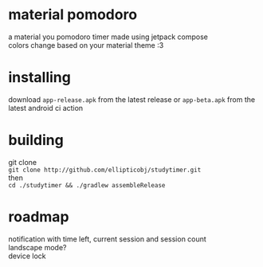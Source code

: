 # material pomodoro
a material you pomodoro timer made using jetpack compose  
colors change based on your material theme :3  

# installing
download `app-release.apk` from the latest release or `app-beta.apk` from the latest android ci action

# building
git clone  
`git clone http://github.com/ellipticobj/studytimer.git`  
then  
`cd ./studytimer && ./gradlew assembleRelease`  

# roadmap
notification with time left, current session and session count  
landscape mode?  
device lock  
